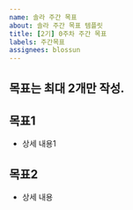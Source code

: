 ```yaml
---
name: 솔라 주간 목표 
about: 솔라 주간 목표 템플릿
title: [2기] 0주차 주간 목표
labels: 주간목표
assignees: blossun 
---
```


## 목표는 최대 2개만 작성. 

## 목표1 
- 상세 내용1

## 목표2 
- 상세 내용
